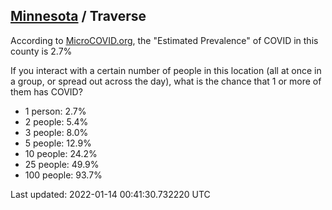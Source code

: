 
## [Minnesota](/united-states/minnesota) / Traverse

According to [MicroCOVID.org](http://microcovid.org),
the "Estimated Prevalence" of COVID in this county is 2.7%

If you interact with a certain number of people in this location
(all at once in a group, or spread out across the day), what is the chance that
1 or more of them has COVID?

- 1 person: 2.7%
- 2 people: 5.4%
- 3 people: 8.0%
- 5 people: 12.9%
- 10 people: 24.2%
- 25 people: 49.9%
- 100 people: 93.7%

Last updated: 2022-01-14 00:41:30.732220 UTC
